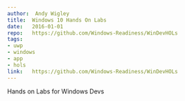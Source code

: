 ```yaml
---	
author:  Andy Wigley 
title:	Windows 10 Hands On Labs 
date:	2016-01-01
repo:	https://github.com/Windows-Readiness/WinDevHOLs
tags:	
- uwp
- windows 
- app 
- hols
link:	https://github.com/Windows-Readiness/WinDevHOLs
---	
```

Hands on Labs for Windows Devs 
